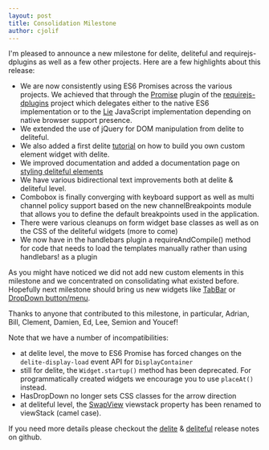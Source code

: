 ```yaml
---
layout: post
title: Consolidation Milestone
author: cjolif
---
```


I'm pleased to announce a new milestone for delite, deliteful and requirejs-dplugins as well as a few other projects. 
Here are a few highlights about this release:

* We are now consistently using ES6 Promises across the various projects. We achieved that through the 
[Promise](http://ibm-js.github.io/requirejs-dplugins/docs/0.5.0/Promise.html) 
plugin of the [requirejs-dplugins](http://ibm-js.github.io/requirejs-dplugins/index.html) project which delegates either 
to the native ES6 implementation or to the [Lie](https://github.com/calvinmetcalf/lie) JavaScript implementation 
depending on native browser support presence.
* We extended the use of jQuery for DOM manipulation from delite to deliteful.
* We also added a first delite [tutorial](http://ibm-js.github.io/tutorial/docs/0.6.0/index.html) on how to build you own custom element widget with delite.
* We improved documentation and added a documentation page on [styling deliteful elements](http://ibm-js.github.io/deliteful/docs/0.6.0/styling.html) 
* We have various bidirectional text improvements both at delite & deliteful level.
* Combobox is finally converging with keyboard support as well as multi channel policy support based on the new 
channelBreakpoints module that allows you to define the default breakpoints used in the application.
* There were various cleanups on form widget base classes as well as on the CSS of the deliteful widgets (more to come)
* We now have in the handlebars plugin a requireAndCompile() method for code that needs to load the templates manually 
  rather than using handlebars! as a plugin
  
As you might have noticed we did not add new custom elements in this milestone and we concentrated on consolidating 
what existed before. Hopefully next milestone should bring us new widgets like [TabBar](https://github.com/ibm-js/deliteful/issues/176) or 
[DropDown button/menu](https://github.com/ibm-js/deliteful/issues/426).

Thanks to anyone that contributed to this milestone, in particular, Adrian, Bill, Clement, Damien, Ed, Lee, Semion and Youcef!

 <!--more-->

Note that we have a number of incompatibilities:
  * at delite level, the move to ES6 Promise has forced changes on the `delite-display-load` event API for `DisplayContainer`
  * still for delite, the `Widget.startup()` method has been deprecated. For programmatically created widgets we encourage
  you to use `placeAt()` instead.
  * HasDropDown no longer sets CSS classes for the arrow direction
  * at deliteful level, the [SwapView]() viewstack property has been renamed to viewStack (camel case).
 
If you need more details please checkout the [delite](https://github.com/ibm-js/delite/releases/tag/0.6.0) & 
[deliteful](https://github.com/ibm-js/deliteful/releases/tag/0.6.0) release notes on github.




